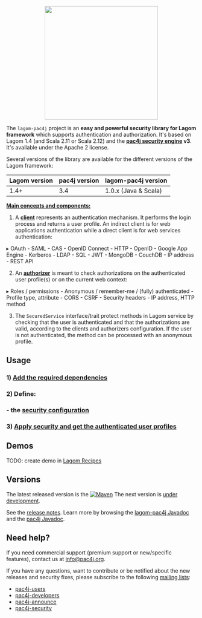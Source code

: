 <p align="center">
  <img src="https://www.pac4j.org/img/logo-lagom.png" width="300" />
</p>

The `lagom-pac4j` project is an **easy and powerful security library for Lagom framework** which supports authentication and authorization.
It's based on Lagom 1.4 (and Scala 2.11 or Scala 2.12) and the **[pac4j security engine](https://github.com/pac4j/pac4j) v3**. 
It's available under the Apache 2 license.

Several versions of the library are available for the different versions of the Lagom framework:

| Lagom version | pac4j version | lagom-pac4j version
|---------------|---------------|--------------------
| 1.4+          | 3.4           | 1.0.x (Java & Scala)

[**Main concepts and components:**](http://www.pac4j.org/docs/main-concepts-and-components.html)

1) A [**client**](http://www.pac4j.org/docs/clients.html) represents an authentication mechanism. It performs the login process and returns a user profile. An indirect client is for web applications authentication while a direct client is for web services authentication:

&#9656; OAuth - SAML - CAS - OpenID Connect - HTTP - OpenID - Google App Engine - Kerberos - LDAP - SQL - JWT - MongoDB - CouchDB - IP address - REST API

2) An [**authorizer**](http://www.pac4j.org/docs/authorizers.html) is meant to check authorizations on the authenticated user profile(s) or on the current web context:

&#9656; Roles / permissions - Anonymous / remember-me / (fully) authenticated - Profile type, attribute -  CORS - CSRF - Security headers - IP address, HTTP method

3) The `SecuredService` interface/trait protect methods in Lagom service by checking that the user is authenticated and that the authorizations are valid, according to the clients and authorizers configuration.
If the user is not authenticated, the method can be processed with an anonymous profile.

## Usage

### 1) [Add the required dependencies](https://github.com/pac4j/lagom-pac4j/wiki/Dependencies)

### 2) Define:

### - the [security configuration](https://github.com/pac4j/lagom-pac4j/wiki/Security-configuration)

### 3) [Apply security and get the authenticated user profiles](https://github.com/pac4j/lagom-pac4j/wiki/Apply-security)

## Demos

TODO: create demo in [Lagom Recipes](https://github.com/lagom/lagom-recipes)

## Versions

The latest released version is the [![Maven](https://img.shields.io/maven-central/v/org.pac4j/lagom-pac4j-parent.svg)](https://search.maven.org/search?q=a:lagom-pac4j-parent%20AND%20g:org.pac4j)
The next version is [under development](https://github.com/pac4j/lagom-pac4j/wiki/Under-development).

See the [release notes](https://github.com/pac4j/lagom-pac4j/releases). Learn more by browsing the [lagom-pac4j Javadoc](http://www.javadoc.io/doc/org.pac4j/lagom-pac4j/) and the [pac4j Javadoc](http://www.pac4j.org/apidocs/pac4j/3.3.0/index.html).

## Need help?

If you need commercial support (premium support or new/specific features), contact us at [info@pac4j.org](mailto:info@pac4j.org).

If you have any questions, want to contribute or be notified about the new releases and security fixes, please subscribe to the following [mailing lists](http://www.pac4j.org/mailing-lists.html):

- [pac4j-users](https://groups.google.com/forum/?hl=en#!forum/pac4j-users)
- [pac4j-developers](https://groups.google.com/forum/?hl=en#!forum/pac4j-dev)
- [pac4j-announce](https://groups.google.com/forum/?hl=en#!forum/pac4j-announce)
- [pac4j-security](https://groups.google.com/forum/#!forum/pac4j-security)
